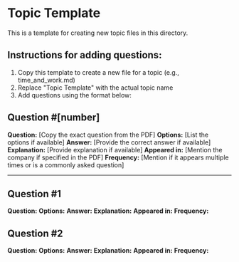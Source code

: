 # Topic Template

This is a template for creating new topic files in this directory.

## Instructions for adding questions:

1. Copy this template to create a new file for a topic (e.g., time_and_work.md)
2. Replace "Topic Template" with the actual topic name
3. Add questions using the format below:

## Question #[number]
**Question:** [Copy the exact question from the PDF]
**Options:** [List the options if available]
**Answer:** [Provide the correct answer if available]
**Explanation:** [Provide explanation if available]
**Appeared in:** [Mention the company if specified in the PDF]
**Frequency:** [Mention if it appears multiple times or is a commonly asked question]

---

## Question #1
**Question:** 
**Options:** 
**Answer:** 
**Explanation:** 
**Appeared in:** 
**Frequency:**

## Question #2
**Question:** 
**Options:** 
**Answer:** 
**Explanation:** 
**Appeared in:** 
**Frequency:**